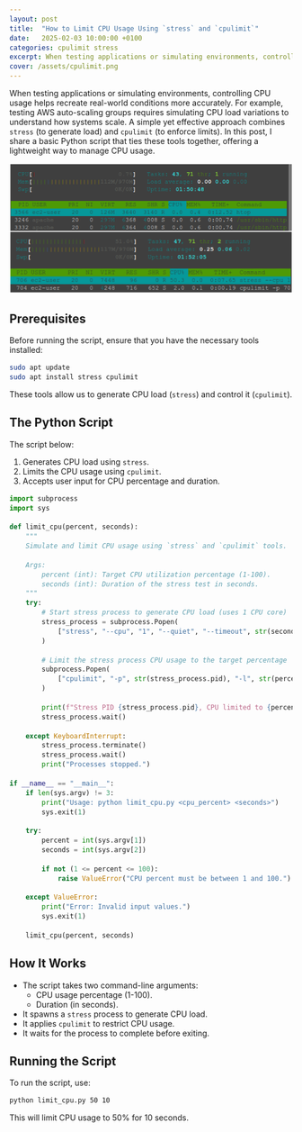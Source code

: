 ```yaml
---
layout: post
title:  "How to Limit CPU Usage Using `stress` and `cpulimit`"
date:   2025-02-03 10:00:00 +0100
categories: cpulimit stress
excerpt: When testing applications or simulating environments, controlling CPU usage helps recreate real-world conditions more accurately. For example, testing AWS auto-scaling groups requires simulating CPU load variations to understand how systems scale. A simple yet effective approach combines `stress` (to generate load) and `cpulimit` (to enforce limits). In this post, I share a basic Python script that ties these tools together, offering a lightweight way to manage CPU usage.
cover: /assets/cpulimit.png
---
```


When testing applications or simulating environments, controlling CPU usage helps recreate real-world conditions more accurately. For example, testing AWS auto-scaling groups requires simulating CPU load variations to understand how systems scale. A simple yet effective approach combines `stress` (to generate load) and `cpulimit` (to enforce limits). In this post, I share a basic Python script that ties these tools together, offering a lightweight way to manage CPU usage.

![](/assets/cpulimit.png)

## Prerequisites

Before running the script, ensure that you have the necessary tools installed:

```bash
sudo apt update
sudo apt install stress cpulimit
```

These tools allow us to generate CPU load (`stress`) and control it (`cpulimit`).

## The Python Script

The script below:

1. Generates CPU load using `stress`.
2. Limits the CPU usage using `cpulimit`.
3. Accepts user input for CPU percentage and duration.

```python
import subprocess
import sys

def limit_cpu(percent, seconds):
    """
    Simulate and limit CPU usage using `stress` and `cpulimit` tools.
    
    Args:
        percent (int): Target CPU utilization percentage (1-100).
        seconds (int): Duration of the stress test in seconds.
    """
    try:
        # Start stress process to generate CPU load (uses 1 CPU core)
        stress_process = subprocess.Popen(
            ["stress", "--cpu", "1", "--quiet", "--timeout", str(seconds)]
        )
        
        # Limit the stress process CPU usage to the target percentage
        subprocess.Popen(
            ["cpulimit", "-p", str(stress_process.pid), "-l", str(percent), "-i"]
        )
        
        print(f"Stress PID {stress_process.pid}, CPU limited to {percent}% for {seconds} seconds.")
        stress_process.wait()
        
    except KeyboardInterrupt:
        stress_process.terminate()
        stress_process.wait()
        print("Processes stopped.")

if __name__ == "__main__":
    if len(sys.argv) != 3:
        print("Usage: python limit_cpu.py <cpu_percent> <seconds>")
        sys.exit(1)
        
    try:
        percent = int(sys.argv[1])
        seconds = int(sys.argv[2])
        
        if not (1 <= percent <= 100):
            raise ValueError("CPU percent must be between 1 and 100.")
        
    except ValueError:
        print("Error: Invalid input values.")
        sys.exit(1)
        
    limit_cpu(percent, seconds)
```

## How It Works

- The script takes two command-line arguments:
  - CPU usage percentage (1-100).
  - Duration (in seconds).
- It spawns a `stress` process to generate CPU load.
- It applies `cpulimit` to restrict CPU usage.
- It waits for the process to complete before exiting.

## Running the Script

To run the script, use:

```bash
python limit_cpu.py 50 10
```

This will limit CPU usage to 50% for 10 seconds.
